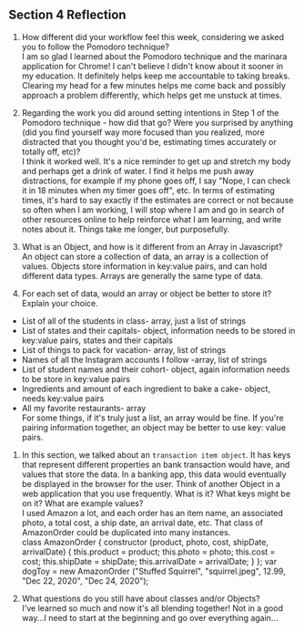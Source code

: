 ## Section 4 Reflection

1. How different did your workflow feel this week, considering we asked you to follow the Pomodoro technique?  
I am so glad I learned about the Pomodoro technique and the marinara application for Chrome! I can't believe I didn't know about it sooner in my education.  It definitely helps keep me accountable to taking breaks.  Clearing my head for a few minutes helps me come back and possibly approach a problem differently, which helps get me unstuck at times.


1. Regarding the work you did around setting intentions in Step 1 of the Pomodoro technique - how did that go? Were you surprised by anything (did you find yourself way more focused than you realized, more distracted that you thought you'd be, estimating times accurately or totally off, etc)?  
I think it worked well.  It's a nice reminder to get up and stretch my body and perhaps get a drink of water.  I find it helps me push away distractions, for example if my phone goes off, I say "Nope, I can check it in 18 minutes when my timer goes off", etc.  In terms of estimating times, it's hard to say exactly if the estimates are correct or not because so often when I am working, I will stop where I am and go in search of other resources online to help reinforce what I am learning, and write notes about it.  Things take me longer, but purposefully.

1. What is an Object, and how is it different from an Array in Javascript?  
An object can store a collection of data, an array is a collection of values.  Objects store information in key:value pairs, and can hold different data types.  Arrays are generally the same type of data.  

1. For each set of data, would an array or object be better to store it? Explain your choice.

  * List of all of the students in class- array, just a list of strings
  * List of states and their capitals- object, information needs to be stored in key:value pairs, states and their capitals
  * List of things to pack for vacation- array, list of strings
  * Names of all the Instagram accounts I follow -array, list of strings
  * List of student names and their cohort- object, again information needs to be store in key:value pairs
  * Ingredients and amount of each ingredient to bake a cake- object, needs key:value pairs
  * All my favorite restaurants- array  
  For some things, if it's truly just a list, an array would be fine.  If you're pairing information together, an object may be better to use key: value pairs.

1. In this section, we talked about an `transaction item object`. It has keys that represent different properties an bank transaction would have, and values that store the data. In a banking app, this data would eventually be displayed in the browser for the user. Think of another Object in a web application that you use frequently. What is it? What keys might be on it? What are example values?   
I used Amazon a lot, and each order has an item name, an associated photo, a total cost, a ship date, an arrival date, etc.  That class of AmazonOrder could be duplicated into many instances.  
class AmazonOrder {
  constructor (product, photo, cost, shipDate, arrivalDate) {
  this.product = product;
  this.photo = photo;
  this.cost = cost;
  this.shipDate = shipDate;
  this.arrivalDate = arrivalDate;
  }
};
var dogToy = new AmazonOrder ("Stuffed Squirrel", "squirrel.jpeg", 12.99, "Dec 22, 2020", "Dec 24, 2020");

1. What questions do you still have about classes and/or Objects?  
I've learned so much and now it's all blending together! Not in a good way...I need to start at the beginning and go over everything again...
